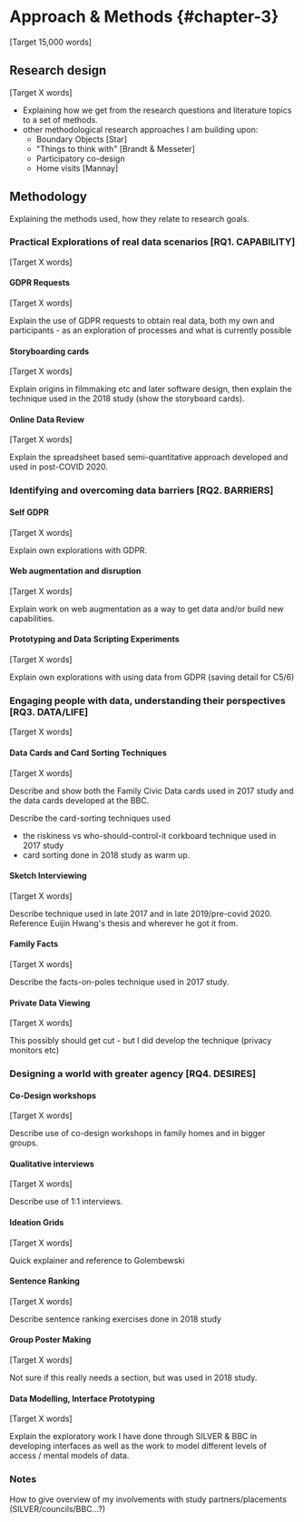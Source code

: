 Approach & Methods {#chapter-3}
=======================
[Target 15,000 words]

Research design
---------------
[Target X words]
- Explaining how we get from the research questions and literature topics to a set of methods.
- other methodological research approaches I am building upon:
  - Boundary Objects [Star]
  - "Things to think with" [Brandt & Messeter]
  - Participatory co-design
  - Home visits [Mannay]

Methodology
-----------

Explaining the methods used, how they relate to research goals.

### Practical Explorations of real data scenarios [RQ1. CAPABILITY]
[Target X words]

#### GDPR Requests
[Target X words]

Explain the use of GDPR requests to obtain real data, both my own and participants - as an exploration of processes and what is currently possible

#### Storyboarding cards
[Target X words]

Explain origins in filmmaking etc and later software design, then explain the technique used in the 2018 study
(show the storyboard cards).

#### Online Data Review
[Target X words]

Explain the spreadsheet based semi-quantitative approach developed and used in post-COVID 2020.

### Identifying and overcoming data barriers [RQ2. BARRIERS]

#### Self GDPR
[Target X words]

Explain own explorations with GDPR.

#### Web augmentation and disruption
[Target X words]

Explain work on web augmentation as a way to get data and/or build new capabilities.

#### Prototyping and Data Scripting Experiments
[Target X words]

Explain own explorations with using data from GDPR (saving detail for C5/6)

### Engaging people with data, understanding their perspectives [RQ3. DATA/LIFE]
[Target X words]

#### Data Cards and Card Sorting Techniques
[Target X words]

Describe and show both the Family Civic Data cards used in 2017 study and the data cards developed at the BBC.

Describe the card-sorting techniques used

- the riskiness vs who-should-control-it corkboard technique used in 2017 study
- card sorting done in 2018 study as warm up.

#### Sketch Interviewing
[Target X words]

Describe technique used in late 2017 and in late 2019/pre-covid 2020. Reference Euijin Hwang's thesis and wherever he got it from.

#### Family Facts
[Target X words]

Describe the facts-on-poles technique used in 2017 study.

#### Private Data Viewing
[Target X words]

This possibly should get cut - but I did develop the technique (privacy monitors etc)

### Designing a world with greater agency [RQ4. DESIRES]

#### Co-Design workshops
[Target X words]

Describe use of co-design workshops in family homes and in bigger groups.

#### Qualitative interviews
[Target X words]

Describe use of 1:1 interviews.

#### Ideation Grids
[Target X words]

Quick explainer and reference to Golembewski

#### Sentence Ranking
[Target X words]

Describe sentence ranking exercises done in 2018 study

#### Group Poster Making
[Target X words]

Not sure if this really needs a section, but was used in 2018 study.

#### Data Modelling, Interface Prototyping
[Target X words]

Explain the exploratory work I have done through SILVER & BBC in developing interfaces as well as the work to model different levels of access / mental models of data.

### Notes
How to give overview of my involvements with study partners/placements (SILVER/councils/BBC...?)
